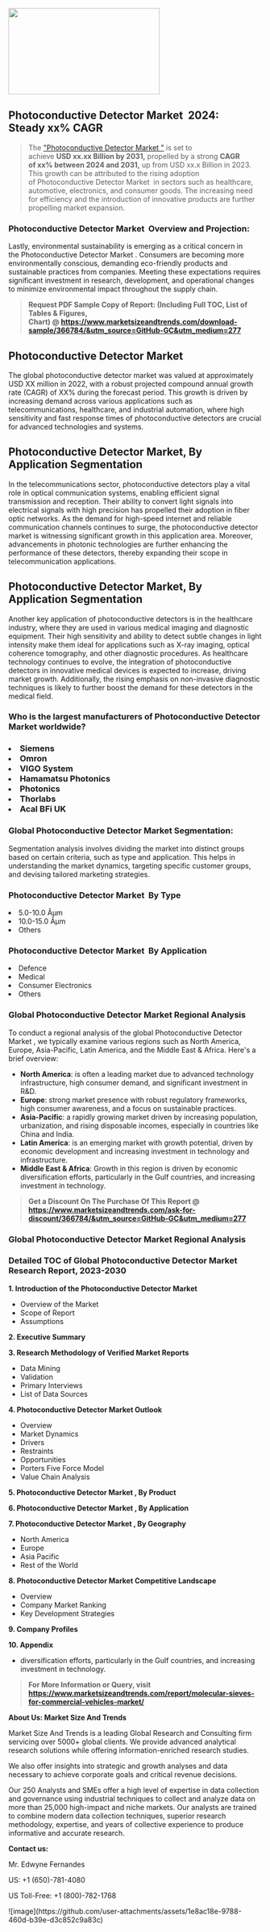 <p><img class="alignnone size-medium wp-image-20088" src="https://ffe5etoiles.com/wp-content/uploads/2024/12/MST1-300x171.png" alt="" width="300" height="171" /></p><h2 id="ember46" class="ember-view reader-text-block__heading-2">Photoconductive Detector Market &nbsp;2024: Steady&nbsp;xx% CAGR</h2><blockquote id="ember47" class="ember-view reader-text-block__blockquote">The&nbsp;<a class="app-aware-link " href="https://www.marketsizeandtrends.com/download-sample/366784/&utm_source=GitHub-GC&utm_medium=277" target="_blank" data-test-app-aware-link="">"Photoconductive Detector Market "</a>&nbsp;is set to achieve&nbsp;<strong>USD&nbsp;xx.xx&nbsp;Billion by 2031,</strong>&nbsp;propelled by a strong&nbsp;<strong>CAGR of&nbsp;xx% between 2024 and 2031,</strong>&nbsp;up from USD xx.x Billion in 2023. This growth can be attributed to the rising adoption of&nbsp;Photoconductive Detector Market &nbsp;in sectors such as healthcare, automotive, electronics, and consumer goods. The increasing need for efficiency and the introduction of innovative products are further propelling market expansion.</blockquote><h3 id="ember48" class="ember-view reader-text-block__heading-3">Photoconductive Detector Market &nbsp;Overview and Projection:</h3><p id="ember49" class="ember-view reader-text-block__paragraph">Lastly, environmental sustainability is emerging as a critical concern in the&nbsp;Photoconductive Detector Market . Consumers are becoming more environmentally conscious, demanding eco-friendly products and sustainable practices from companies. Meeting these expectations requires significant investment in research, development, and operational changes to minimize environmental impact throughout the supply chain.</p><blockquote id="ember50" class="ember-view reader-text-block__blockquote"><strong>Request PDF Sample Copy of Report: (Including Full TOC, List of Tables &amp; Figures, Chart)&nbsp;@&nbsp;<strong><a href="https://www.marketsizeandtrends.com/download-sample/366784/&utm_source=GitHub-GC&utm_medium=277" target="_blank">https://www.marketsizeandtrends.com/download-sample/366784/&utm_source=GitHub-GC&utm_medium=277</a></strong></strong></blockquote><h3 class=""> <h2>Photoconductive Detector Market</h2><p>The global photoconductive detector market was valued at approximately USD XX million in 2022, with a robust projected compound annual growth rate (CAGR) of XX% during the forecast period. This growth is driven by increasing demand across various applications such as telecommunications, healthcare, and industrial automation, where high sensitivity and fast response times of photoconductive detectors are crucial for advanced technologies and systems.</p><h2>Photoconductive Detector Market, By Application Segmentation</h2><p>In the telecommunications sector, photoconductive detectors play a vital role in optical communication systems, enabling efficient signal transmission and reception. Their ability to convert light signals into electrical signals with high precision has propelled their adoption in fiber optic networks. As the demand for high-speed internet and reliable communication channels continues to surge, the photoconductive detector market is witnessing significant growth in this application area. Moreover, advancements in photonic technologies are further enhancing the performance of these detectors, thereby expanding their scope in telecommunication applications.</p><h2>Photoconductive Detector Market, By Application Segmentation</h2><p>Another key application of photoconductive detectors is in the healthcare industry, where they are used in various medical imaging and diagnostic equipment. Their high sensitivity and ability to detect subtle changes in light intensity make them ideal for applications such as X-ray imaging, optical coherence tomography, and other diagnostic procedures. As healthcare technology continues to evolve, the integration of photoconductive detectors in innovative medical devices is expected to increase, driving market growth. Additionally, the rising emphasis on non-invasive diagnostic techniques is likely to further boost the demand for these detectors in the medical field.</p></h3><h3 id="" class="">Who is the largest manufacturers of&nbsp;Photoconductive Detector Market  worldwide?</h3><h3 class=""></Li><Li>Siemens</Li><Li> Omron</Li><Li> VIGO System</Li><Li> Hamamatsu Photonics</Li><Li> Photonics</Li><Li> Thorlabs</Li><Li> Acal BFi UK</h3><h3 id="ember53" class="ember-view reader-text-block__heading-3">Global&nbsp;Photoconductive Detector Market  Segmentation:</h3><p id="ember54" class="ember-view reader-text-block__paragraph">Segmentation analysis involves dividing the market into distinct groups based on certain criteria, such as type and application. This helps in understanding the market dynamics, targeting specific customer groups, and devising tailored marketing strategies.</p><h3 id="" class="">Photoconductive Detector Market &nbsp;By Type</h3><p></Li><Li>5.0-10.0 Âµm</Li><Li> 10.0-15.0 Âµm</Li><Li> Others</p><h3 id="" class="">Photoconductive Detector Market &nbsp;By Application</h3><p class=""></Li><Li>Defence</Li><Li> Medical</Li><Li> Consumer Electronics</Li><Li> Others</p><h3 id="ember62" class="ember-view reader-text-block__heading-3">Global Photoconductive Detector Market  Regional Analysis</h3><p id="ember63" class="ember-view reader-text-block__paragraph">To conduct a regional analysis of the global Photoconductive Detector Market , we typically examine various regions such as North America, Europe, Asia-Pacific, Latin America, and the Middle East &amp; Africa. Here's a brief overview:</p><ul><li><strong>North America</strong>: is often a leading market due to advanced technology infrastructure, high consumer demand, and significant investment in R&amp;D.</li><li><strong>Europe</strong>: strong market presence with robust regulatory frameworks, high consumer awareness, and a focus on sustainable practices.</li><li><strong>Asia-Pacific</strong>: a rapidly growing market driven by increasing population, urbanization, and rising disposable incomes, especially in countries like China and India.</li><li><strong>Latin America</strong>: is an emerging market with growth potential, driven by economic development and increasing investment in technology and infrastructure.</li><li><strong>Middle East &amp; Africa</strong>: Growth in this region is driven by economic diversification efforts, particularly in the Gulf countries, and increasing investment in technology.</li></ul><blockquote id="ember61" class="ember-view reader-text-block__blockquote"><strong>Get a Discount On The Purchase Of This Report @ <strong><a href="https://html-cleaner.com/" target="">https://www.marketsizeandtrends.com/ask-for-discount/366784/&utm_source=GitHub-GC&utm_medium=277</a></strong></strong></blockquote><h3 id="ember62" class="ember-view reader-text-block__heading-3">Global Photoconductive Detector Market  Regional Analysis</h3><h3 id="" class="">Detailed TOC of Global Photoconductive Detector Market  Research Report, 2023-2030</h3><p id="" class=""><strong>1. Introduction of the Photoconductive Detector Market </strong></p><ul><li>Overview of the Market</li><li>Scope of Report</li><li>Assumptions</li></ul><p id="" class=""><strong>2. Executive Summary</strong></p><p id="" class=""><strong>3. Research Methodology of Verified Market Reports</strong></p><ul><li>Data Mining</li><li>Validation</li><li>Primary Interviews</li><li>List of Data Sources</li></ul><p id="" class=""><strong>4. Photoconductive Detector Market  Outlook</strong></p><ul><li>Overview</li><li>Market Dynamics</li><li>Drivers</li><li>Restraints</li><li>Opportunities</li><li>Porters Five Force Model</li><li>Value Chain Analysis</li></ul><p id="" class=""><strong>5. Photoconductive Detector Market , By Product</strong></p><p id="" class=""><strong>6. Photoconductive Detector Market , By Application</strong></p><p id="" class=""><strong>7. Photoconductive Detector Market , By Geography</strong></p><ul><li>North America</li><li>Europe</li><li>Asia Pacific</li><li>Rest of the World</li></ul><p id="" class=""><strong>8. Photoconductive Detector Market  Competitive Landscape</strong></p><ul><li>Overview</li><li>Company Market Ranking</li><li>Key Development Strategies</li></ul><p id="" class=""><strong>9. Company Profiles</strong></p><p id="" class=""><strong>10. Appendix</strong></p><ul><li>diversification efforts, particularly in the Gulf countries, and increasing investment in technology.</li></ul><blockquote id="ember65" class="ember-view reader-text-block__blockquote"><strong>For More Information or Query, visit <strong><strong><a href="https://html-cleaner.com/" target="">https://www.marketsizeandtrends.com/report/molecular-sieves-for-commercial-vehicles-market/</a></strong></strong></strong></blockquote><p id="" class=""><strong>About Us: Market Size And Trends</strong></p><p id="" class="">Market Size And Trends is a leading Global Research and Consulting firm servicing over 5000+ global clients. We provide advanced analytical research solutions while offering information-enriched research studies.</p><p id="" class="">We also offer insights into strategic and growth analyses and data necessary to achieve corporate goals and critical revenue decisions.</p><p id="" class="">Our 250 Analysts and SMEs offer a high level of expertise in data collection and governance using industrial techniques to collect and analyze data on more than 25,000 high-impact and niche markets. Our analysts are trained to combine modern data collection techniques, superior research methodology, expertise, and years of collective experience to produce informative and accurate research.</p><p id="" class=""><strong>Contact us:</strong></p><p id="" class="">Mr. Edwyne Fernandes</p><p id="" class="">US: +1 (650)-781-4080</p><p id="" class="">US Toll-Free: +1 (800)-782-1768</p>
![image](https://github.com/user-attachments/assets/1e8ac18e-9788-460d-b39e-d3c852c9a83c)
